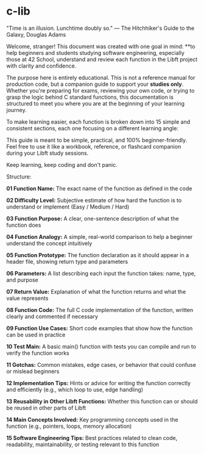 # c-lib

"Time is an illusion. Lunchtime doubly so."
— The Hitchhiker's Guide to the Galaxy, Douglas Adams

Welcome, stranger! This document was created with one goal in mind: **to help beginners and students studying software engineering, especially those at 42 School, understand and review each function in the Libft project with clarity and confidence.

The purpose here is entirely educational. This is not a reference manual for production code, but a companion guide to support your **studies only**. Whether you're preparing for exams, reviewing your own code, or trying to grasp the logic behind C standard functions, this documentation is structured to meet you where you are at the beginning of your learning journey.

To make learning easier, each function is broken down into 15 simple and consistent sections, each one focusing on a different learning angle:

This guide is meant to be simple, practical, and 100% beginner-friendly. 
Feel free to use it like a workbook, reference, or flashcard companion during your Libft study sessions.

Keep learning, keep coding and don't panic. 

Structure: 

**01 Function Name:** 
The exact name of the function as defined in the code 

**02 Difficulty Level:**
Subjective estimate of how hard the function is to understand or implement (Easy / Medium / Hard)

**03 Function Purpose:**
A clear, one-sentence description of what the function does

**04 Function Analogy:**
A simple, real-world comparison to help a beginner understand the concept intuitively

**05 Function Prototype:**
The function declaration as it should appear in a header file, showing return type and parameters

**06 Parameters:**
A list describing each input the function takes: name, type, and purpose

**07 Return Value:**
Explanation of what the function returns and what the value represents

**08 Function Code:**
The full C code implementation of the function, written clearly and commented if necessary

**09 Function Use Cases:**
Short code examples that show how the function can be used in practice

**10 Test Main:**
A basic main() function with tests you can compile and run to verify the function works

**11 Gotchas:**
Common mistakes, edge cases, or behavior that could confuse or mislead beginners

**12 Implementation Tips:**
Hints or advice for writing the function correctly and efficiently (e.g., which loop to use, edge handling)

**13 Reusability in Other Libft Functions:**
Whether this function can or should be reused in other parts of Libft

**14 Main Concepts Involved:**
Key programming concepts used in the function (e.g., pointers, loops, memory allocation)

**15 Software Engineering Tips:**
Best practices related to clean code, readability, maintainability, or testing relevant to this function
